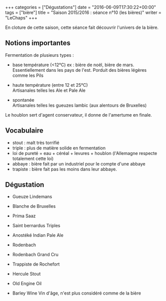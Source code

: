 +++
categories = ["Dégustations"]
date = "2016-06-09T17:30:22+00:00"
tags = ["bière"] 
title = "Saison 2015/2016 : séance n°10 (les bières)"
writer = "LeChaps"
+++

En cloture de cette saison, cette séance fait découvrir l'univers de la bière.

## Notions importantes

Fermentation de plusieurs types :

* base température  (<12°C)
ex : bière de noël, bière de mars.
Essentiellement dans les pays de l'est. Porduit des bières légères comme les Pils

* haute température (entre 12 et 25°C)  
Artisanales telles les Ale et Pale Ale

* spontanée  
Artisanales telles les gueuzes lambic (aux alentours de Bruxelles)

Le houblon sert d'agent conservateur, il donne de l'amertume en finale.

## Vocabulaire

* stout : malt très torrifié
* triple : plus de matière solide en fermentation
* loi de pureté  = eau + céréal + levures + houblon (l'Allemagne respecte totalement cette loi)
* abbaye : bière fait par un industriel pour le compte d'une abbaye
* trapiste : bière fait pas les moins dans leur abbaye.

## Dégustation

* Gueuze Lindemans

* Blanche de Bruxelles <i class="fa fa-plus-circle"></i>

* Prima Saaz

* Saint bernardus Triples

* Anostéké Indian Pale Ale <i class="fa fa-plus-circle"></i>

* Rodenbach <i class="fa fa-plus-circle"></i>

* Rodenbach Grand Cru

* Trappiste de Rochefort

* Hercule Stout

* Old Engine Oil <i class="fa fa-minus-circle"></i>

* Barley Wine
Vin d'âge, n'est plus considéré comme de la bière